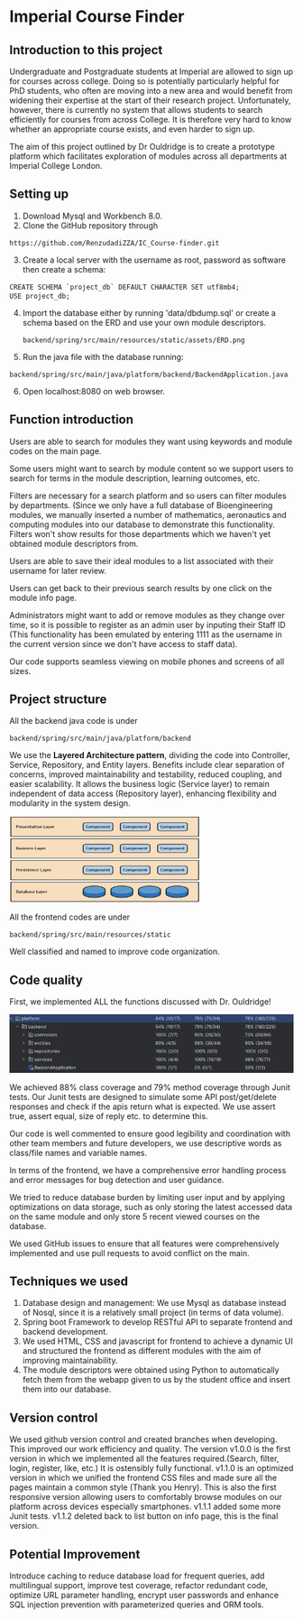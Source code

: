 # Imperial Course Finder
## Introduction to this project

Undergraduate and Postgraduate students at Imperial are allowed to sign up for courses across college. Doing so is potentially particularly helpful for PhD students, who often are moving into a new area and would benefit from widening their expertise at the start of their research project. Unfortunately, however, there is currently no system that allows students to search efficiently for courses from across College. It is therefore very hard to know whether an appropriate course exists, and even harder to sign up.

The aim of this project outlined by Dr Ouldridge is to create a prototype platform which facilitates exploration of modules across all departments at Imperial College London.



## Setting up

1. Download Mysql and Workbench 8.0.
2. Clone the GitHub repository through

```git
https://github.com/RenzudadiZZA/IC_Course-finder.git
```

3. Create a local server with the username as root, password as software then create a schema:

```
CREATE SCHEMA `project_db` DEFAULT CHARACTER SET utf8mb4;
USE project_db;
```

4. Import the database either by running 'data/dbdump.sql' or create a schema based on the ERD and use your own module descriptors.

   ```
   backend/spring/src/main/resources/static/assets/ERD.png
   ```

5. Run the java file with the database running:

```
backend/spring/src/main/java/platform/backend/BackendApplication.java
```

6. Open localhost:8080 on web browser.

## Function introduction

Users are able to search for modules they want using keywords and module codes on the main page.

Some users might want to search by module content so we support users to search for terms in the module description, learning outcomes, etc.

Filters are necessary for a search platform and so users can filter modules by departments. (Since we only have a full database of Bioengineering modules, we manually inserted a number of mathematics, aeronautics and computing modules into our database to demonstrate this functionality. Filters won't show results for those departments which we haven't yet obtained module descriptors from.

Users are able to save their ideal modules to a list associated with their username for later review.

Users can get back to their previous search results by one click on the module info page.

Administrators might want to add or remove modules as they change over time, so it is possible to register as an admin user by inputing their Staff ID (This functionality has been emulated by entering 1111 as the username in the current version since we don't have access to staff data).

Our code supports seamless viewing on mobile phones and screens of all sizes.

## Project structure

All the backend java code is under

```
backend/spring/src/main/java/platform/backend
```

We use the **Layered Architecture pattern**, dividing the code into Controller, Service, Repository, and Entity layers. Benefits include clear separation of concerns, improved maintainability and testability, reduced coupling, and easier scalability. It allows the business logic (Service layer) to remain independent of data access (Repository layer), enhancing flexibility and modularity in the system design.

<img src="layer.png" alt="img" style="zoom:33%;" />

All the frontend codes are under

```
backend/spring/src/main/resources/static
```

Well classified and named to improve code organization.

## Code quality

First, we implemented ALL the functions discussed with Dr. Ouldridge!

![image-20250113223448417](./coverage.png)

We achieved 88% class coverage and 79% method coverage through Junit tests. Our Junit tests are designed to simulate some API post/get/delete responses and check if the apis return what is expected. We use assert true, assert equal, size of reply etc. to determine this.

Our code is well commented to ensure good legibility and coordination with other team members and future developers, we use descriptive words as class/file names  and variable names.

In terms of the frontend, we have a comprehensive error handling process and error messages for bug detection and user guidance.

We tried to reduce database burden by limiting user input and by applying optimizations on data storage, such as only storing the latest accessed data on the same module and only store 5 recent viewed courses on the database.

We used GitHub issues to ensure that all features were comprehensively implemented and use pull requests to avoid conflict on the main.

## Techniques we used

1. Database design and management: We use Mysql as database instead of Nosql, since it is a relatively small project (in terms of data volume).
2. Spring boot Framework to develop RESTful API to separate frontend and backend development.
3. We used HTML, CSS and javascript for frontend to achieve a dynamic UI and structured the frontend as different modules with the aim of improving maintainability.
4. The module descriptors were obtained using Python to automatically fetch them from the webapp given to us by the student office  and insert them into our database.

## Version control

We used github version control and created branches when developing. This improved our work efficiency and quality. The version v1.0.0 is the first version in which we implemented all the features required.(Search, filter, login, register, like, etc.) It is ostensibly fully functional. v1.1.0 is an optimized version in which we unified the frontend CSS files and made sure all the pages maintain a common style (Thank you Henry). This is also the first responsive version allowing users to comfortably browse modules on our platform across devices especially smartphones. v1.1.1 added some more Junit tests. v1.1.2 deleted back to list button on info page, this is the final version.

## Potential Improvement

Introduce caching to reduce database load for frequent queries, add multilingual support, improve test coverage, refactor redundant code, optimize URL parameter handling, encrypt user passwords and enhance SQL injection prevention with parameterized queries and ORM tools.

